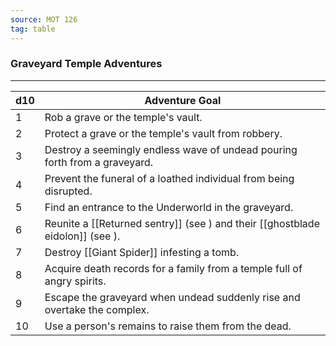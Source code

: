 ```yaml
---
source: MOT 126
tag: table
---
```


### Graveyard Temple Adventures
---
|d10|Adventure Goal|
|----|------------|
|1|Rob a grave or the temple's vault.|
|2|Protect a grave or the temple's vault from robbery.|
|3|Destroy a seemingly endless wave of undead pouring forth from a graveyard.|
|4|Prevent the funeral of a loathed individual from being disrupted.|
|5|Find an entrance to the Underworld in the graveyard.|
|6|Reunite a [[Returned sentry]] (see ) and their [[ghostblade eidolon]] (see ).|
|7|Destroy [[Giant Spider]] infesting a tomb.|
|8|Acquire death records for a family from a temple full of angry spirits.|
|9|Escape the graveyard when undead suddenly rise and overtake the complex.|
|10|Use a person's remains to raise them from the dead.|
